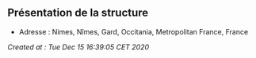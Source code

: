 ## Présentation de la structure
- Adresse : Nimes, Nîmes, Gard, Occitania, Metropolitan France, France

*Created at : Tue Dec 15 16:39:05 CET 2020*
